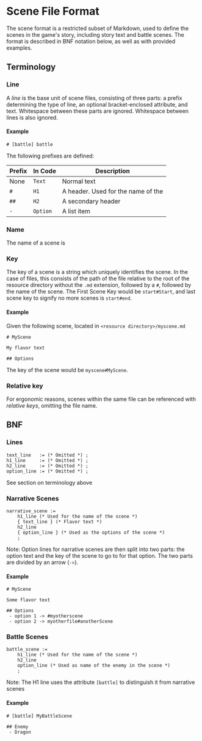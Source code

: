 # Scene File Format

The scene format is a restricted subset of Markdown, used to define the scenes in the game's story, including story text and battle scenes. The format is described in BNF notation below, as well as with provided examples. 

## Terminology

### Line

A *line* is the base unit of scene files, consisting of three parts: a prefix determining the type of line, an optional bracket-enclosed attribute, and text. Whitespace between these parts are ignored. Whitespace between lines is also ignored.

#### Example

```
# [battle] battle
```

The following prefixes are defined:

|Prefix|In Code|Description|
|-|-|-|
|None|`Text`|Normal text|
|`#`|`H1`|A header. Used for the name of the|
|`##`|`H2`|A secondary header|
|`-`|`Option`|A list item|

### Name

The name of a scene is 

### Key

The key of a scene is a string which uniquely identifies the scene. In the case of files, this consists of the path of the file relative to the root of the resource directory without the `.md` extension, followed by a `#`, followed by the name of the scene. The First Scene Key would be `start#Start`, and last scene key to signify no more scenes is `start#end`.

#### Example

Given the following scene, located in `<resource directory>/myscene.md`

```
# MyScene

My flavor text

## Options
```

The key of the scene would be `myscene#MyScene`.

### Relative key

For ergonomic reasons, scenes within the same file can be referenced with *relative keys*, omitting the file name.

## BNF

### Lines

```ebnf
text_line   := (* Omitted *) ;
h1_line     := (* Omitted *) ;
h2_line     := (* Omitted *) ;
option_line := (* Omitted *) ;
```

See section on terminology above

### Narrative Scenes

```ebnf
narrative_scene :=
    h1_line (* Used for the name of the scene *)
    { text_line } (* Flavor text *)
    h2_line
    { option_line } (* Used as the options of the scene *)
    ;
```

Note: Option lines for narrative scenes are then split into two parts: the option text and the key of the scene to go to for that option. The two parts are divided by an arrow (` -> `).

#### Example

```
# MyScene

Some flavor text

## Options
 - option 1 -> #myotherscene
 - option 2 -> myotherfile#anotherScene
```

### Battle Scenes

```ebnf
battle_scene :=
    h1_line (* Used for the name of the scene *)
    h2_line
    option_line (* Used as name of the enemy in the scene *)
    ;
```

Note: The H1 line uses the attribute `[battle]` to distinguish it from narrative scenes

#### Example

```
# [battle] MyBattleScene

## Enemy
 - Dragon
```
